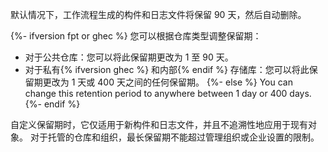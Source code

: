 默认情况下，工作流程生成的构件和日志文件将保留 90 天，然后自动删除。

{%- ifversion fpt or ghec %}
您可以根据仓库类型调整保留期：

- 对于公共仓库：您可以将此保留期更改为 1 至 90 天。
- 对于私有{% ifversion ghec %} 和内部{% endif %} 存储库：您可以将此保留期更改为 1 天或 400 天之间的任何保留期。
{%- else %}
You can change this retention period to anywhere between 1 day or 400 days.
{%- endif %}

自定义保留期时，它仅适用于新构件和日志文件，并且不追溯性地应用于现有对象。 对于托管的仓库和组织，最长保留期不能超过管理组织或企业设置的限制。
